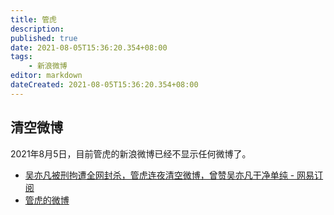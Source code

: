 ```yaml
---
title: 管虎
description:
published: true
date: 2021-08-05T15:36:20.354+08:00
tags:
    - 新浪微博
editor: markdown
dateCreated: 2021-08-05T15:36:20.354+08:00
---
```


## 清空微博

2021年8月5日，目前管虎的新浪微博已经不显示任何微博了。

+ [吴亦凡被刑拘遭全网封杀，管虎连夜清空微博，曾赞吴亦凡干净单纯 - 网易订阅](https://web.archive.org/web/20210805073354/https://www.163.com/dy/article/GGCVLV8S05169T2A.html)
+ [管虎的微博](https://archive.is/0F44v "https://weibo.com/u/2687868021")
